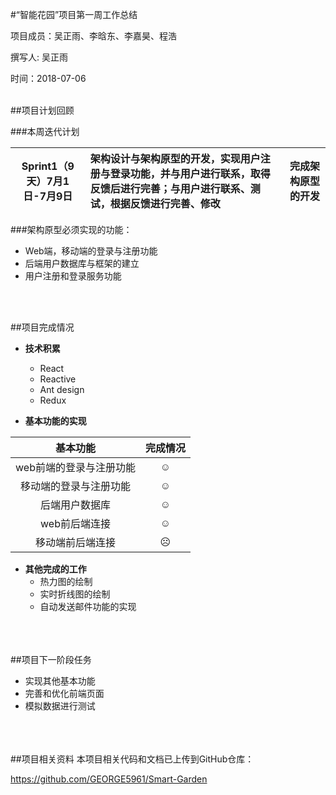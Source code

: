 #“智能花园”项目第一周工作总结

项目成员：吴正雨、李晗东、李嘉昊、程浩

撰写人: 吴正雨

时间：2018-07-06

<br />
##项目计划回顾

###本周迭代计划


Sprint1（9天）7月1日-7月9日  | 架构设计与架构原型的开发，实现用户注册与登录功能，并与用户进行联系，取得反馈后进行完善；与用户进行联系、测试，根据反馈进行完善、修改 | 完成架构原型的开发
:-------------: | :------------- | :--------------:



###架构原型必须实现的功能：

* Web端，移动端的登录与注册功能
* 后端用户数据库与框架的建立
* 用户注册和登录服务功能
<br />
<br />


##项目完成情况
* **技术积累**
	 + React
	 + Reactive
	 + Ant design
	 + Redux
	 
* **基本功能的实现**

| 基本功能  | 完成情况 | 
|:-------------: |:---------------:| 
| web前端的登录与注册功能     |  ☺️  |
| 移动端的登录与注册功能      | ☺️        | 
| 后端用户数据库 | ☺️        |       
| web前后端连接 | ☺️        |        
| 移动端前后端连接 | ☹️        |        



* **其他完成的工作**
	+ 热力图的绘制
	+ 实时折线图的绘制
	+ 自动发送邮件功能的实现

<br /><br />	
##项目下一阶段任务
* 实现其他基本功能
* 完善和优化前端页面
* 模拟数据进行测试
	
<br /><br />	
##项目相关资料
本项目相关代码和文档已上传到GitHub仓库：

<https://github.com/GEORGE5961/Smart-Garden>
	


